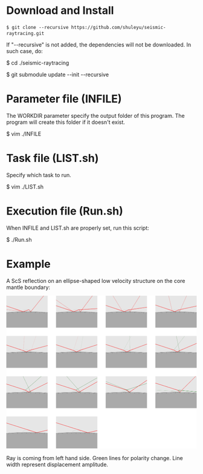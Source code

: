 # Download and Install
```
$ git clone --recursive https://github.com/shuleyu/seismic-raytracing.git
```

If "--recursive" is not added, the dependencies will not be downloaded. In such case, do:

$ cd ./seismic-raytracing

$ git submodule update --init --recursive

# Parameter file (INFILE)
The WORKDIR parameter specify the output folder of this program. The program will create this folder if it doesn't exist.

$ vim ./INFILE

# Task file (LIST.sh)
Specify which task to run.

$ vim ./LIST.sh

# Execution file (Run.sh)
When INFILE and LIST.sh are properly set, run this script:

$ ./Run.sh

# Example
A ScS reflection on an ellipse-shaped low velocity structure on the core mantle boundary:

![alt text](https://github.com/shuleyu/raytracing/blob/master/SRC/example2.png)

Ray is coming from left hand side. Green lines for polarity change. Line width represent displacement amplitude.

